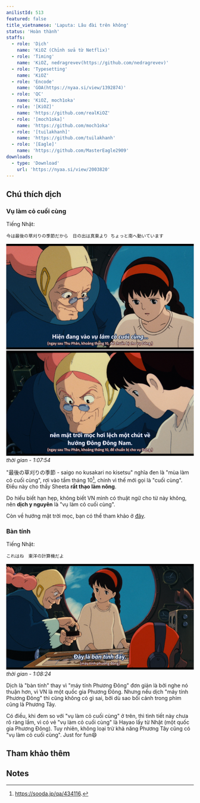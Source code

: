 ```yaml
---
anilistId: 513
featured: false
title_vietnamese: 'Laputa: Lâu đài trên không'
status: 'Hoàn thành'
staffs:
  - role: 'Dịch'
    name: 'KiOZ (Chỉnh sửa từ Netflix)'
  - role: 'Timing'
    name: 'KiOZ, nedragrevev(https://github.com/nedragrevev)'
  - role: 'Typesetting'
    name: 'KiOZ'
  - role: 'Encode'
    name: 'GOA(https://nyaa.si/view/1392874)'
  - role: 'QC'
    name: 'KiOZ, moch1oka'
  - role: '[KiOZ]'
    name: 'https://github.com/realKiOZ'
  - role: '[moch1oka]'
    name: 'https://github.com/moch1oka'
  - role: '[tuilakhanh]'
    name: 'https://github.com/tuilakhanh'
  - role: '[Eagle]'
    name: 'https://github.com/MasterEagle2909'
downloads:
  - type: 'Download'
    url: 'https://nyaa.si/view/2003820'
---
```

## Chú thích dịch

### Vụ làm cỏ cuối cùng

Tiếng Nhật:

    今は最後の草刈りの季節だから　日の出は真東より ちょっと南へ動いています

![](vu-lam-co-01.png)
![](vu-lam-co-02.png)*thời gian - 1:07:54*

"最後の草刈りの季節 - saigo no kusakari no kisetsu" nghĩa đen là "mùa làm cỏ cuối cùng", rơi vào tầm tháng 10[^1], chính vì thế mới gọi là "cuối cùng". Điều này cho thấy Sheeta **rất thạo làm nông**.

Do hiểu biết hạn hẹp, không biết VN mình có thuật ngữ cho từ này không, nên **dịch y nguyên** là "vụ làm cỏ cuối cùng".

Còn về hướng mặt trời mọc, bạn có thể tham khảo ở [đây](https://fas.hcmute.edu.vn/ArticleId/f9ec460d-2571-4b9a-b819-2efc81bd96d8/trai-dat-va-nhung-ngay-dan-dac-biet-trong-nam).

### Bàn tính

Tiếng Nhật:

    これはね　東洋の計算機だよ

![](ban-tinh.png)*thời gian - 1:08:24*

Dịch là "bàn tính" thay vì "máy tính Phương Đông" đơn giản là bởi nghe nó thuận hơn, vì VN là một quốc gia Phương Đông. Nhưng nếu dịch "máy tính Phương Đông" thì cũng không có gì sai, bởi dù sao bối cảnh trong phim cũng là Phương Tây. 

Có điều, khi đem so với "vụ làm cỏ cuối cùng" ở trên, thì tình tiết này chưa rõ ràng lắm, vì có vẻ "vụ làm cỏ cuối cùng" là Hayao lấy từ Nhật (một quốc gia Phương Đông). Tuy nhiên, không loại trừ khả năng Phương Tây cũng có "vụ làm cỏ cuối cùng". Just for fun😄


## Tham khảo thêm



## Notes

[^1]: <https://sooda.jp/qa/434116>.
